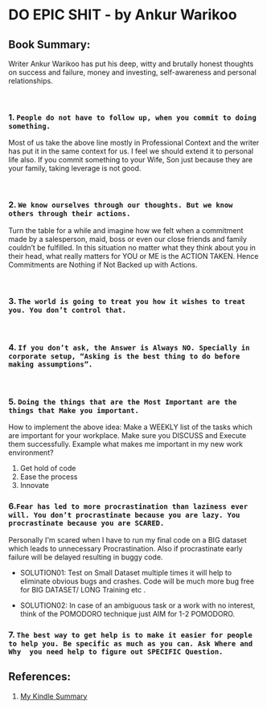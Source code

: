 # **DO EPIC SHIT** - by Ankur Warikoo

## Book Summary:
Writer Ankur Warikoo has put his deep, witty and brutally honest thoughts on success and failure, money and investing, self-awareness and personal relationships.

&nbsp;

### 1. `People do not have to follow up, when you commit to doing something.`

Most of us take the above line mostly in Professional Context and the writer has put it in the same context for us. I feel we should extend it to personal life also. If you commit something to your Wife, Son just because they are your family, taking leverage is not good.

&nbsp;

### 2. `We know ourselves through our thoughts. But we know others through their actions.`
Turn the table for a while and imagine how we felt when a commitment made by a salesperson, maid, boss or even our close friends and family couldn’t be fulfilled. In this situation no matter what they think about you in their head, what really matters for YOU or ME is the ACTION TAKEN. Hence Commitments are Nothing if Not Backed up with Actions.

&nbsp;

### 3. `The world is going to treat you how it wishes to treat you. You don’t control that.`

&nbsp;

### 4. `If you don’t ask, the Answer is Always NO. Specially in corporate setup, “Asking is the best thing to do before making assumptions”.`

&nbsp;

### 5. `Doing the things that are the Most Important are the things that Make you important.`

How to implement the above idea: Make a WEEKLY list of the tasks which are important for your workplace. Make sure you DISCUSS and Execute them successfully. Example what makes me important in my new work environment?

1. Get hold of code
2. Ease the process
3. Innovate

### 6.`Fear has led to more procrastination than laziness ever will. You don’t procrastinate because you are lazy. You procrastinate because you are SCARED.`

Personally I'm scared when I have to run my final code on a BIG dataset which leads to unnecessary Procrastination. Also if procrastinate early failure will be delayed resulting in buggy code. 

- SOLUTION01: Test on Small Dataset  multiple times it will help to eliminate obvious bugs and crashes. Code will be much more bug free for BIG DATASET/ LONG Training etc . 

- SOLUTION02: In case of an ambiguous task or a work with no interest, think of the POMODORO technique just AIM for 1-2 POMODORO. 

### 7. `The best way to get help is to make it easier for people to help you. Be specific as much as you can. Ask Where and Why  you need help to figure out SPECIFIC Question.`

## References: 

1. [My Kindle Summary](../kindle-summaries/Do-Epic-Shit-Notebook.pdf)

